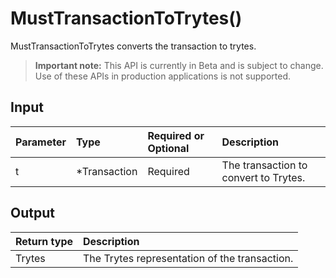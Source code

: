 # MustTransactionToTrytes()
MustTransactionToTrytes converts the transaction to trytes.
> **Important note:** This API is currently in Beta and is subject to change. Use of these APIs in production applications is not supported.


## Input

| Parameter       | Type | Required or Optional | Description |
|:---------------|:--------|:--------| :--------|
| t | *Transaction | Required | The transaction to convert to Trytes.  |




## Output

| Return type     | Description |
|:---------------|:--------|
| Trytes | The Trytes representation of the transaction. |



